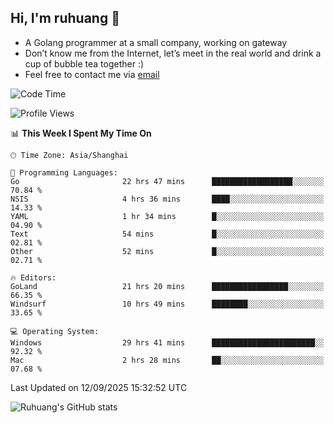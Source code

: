 ## Hi, I'm ruhuang 👋

- A Golang programmer at a small company, working on gateway
- Don’t know me from the Internet, let’s meet in the real world and drink a cup of bubble tea together :)
- Feel free to contact me via [email](mailto:ruhuang2001@gmail.com)
<!--START_SECTION:waka-->
![Code Time](http://img.shields.io/badge/Code%20Time-924%20hrs%202%20mins-blue)

![Profile Views](http://img.shields.io/badge/Profile%20Views-0-blue)

📊 **This Week I Spent My Time On** 

```text
🕑︎ Time Zone: Asia/Shanghai

💬 Programming Languages: 
Go                       22 hrs 47 mins      ██████████████████░░░░░░░   70.84 % 
NSIS                     4 hrs 36 mins       ████░░░░░░░░░░░░░░░░░░░░░   14.33 % 
YAML                     1 hr 34 mins        █░░░░░░░░░░░░░░░░░░░░░░░░   04.90 % 
Text                     54 mins             █░░░░░░░░░░░░░░░░░░░░░░░░   02.81 % 
Other                    52 mins             █░░░░░░░░░░░░░░░░░░░░░░░░   02.71 % 

🔥 Editors: 
GoLand                   21 hrs 20 mins      █████████████████░░░░░░░░   66.35 % 
Windsurf                 10 hrs 49 mins      ████████░░░░░░░░░░░░░░░░░   33.65 % 

💻 Operating System: 
Windows                  29 hrs 41 mins      ███████████████████████░░   92.32 % 
Mac                      2 hrs 28 mins       ██░░░░░░░░░░░░░░░░░░░░░░░   07.68 % 
```


 Last Updated on 12/09/2025 15:32:52 UTC
<!--END_SECTION:waka-->

![Ruhuang's GitHub stats](https://github-readme-stats.vercel.app/api?username=ruhuang2001&count_private=true&hide_title=true&show_icons=true&theme=vue)

